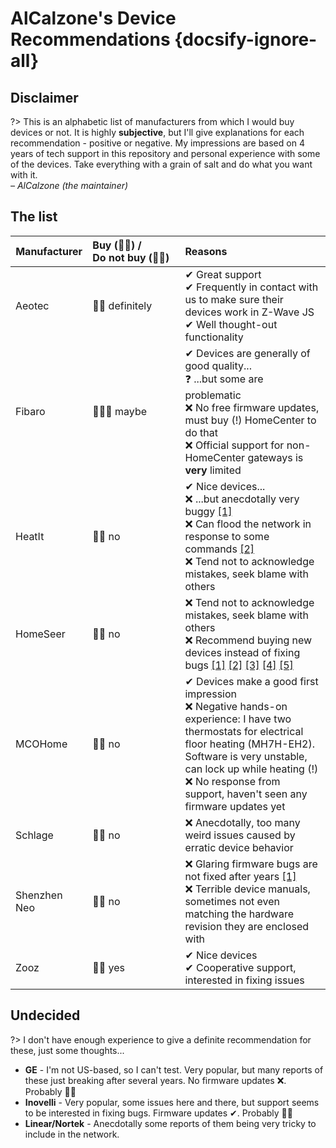 # AlCalzone's Device Recommendations {docsify-ignore-all}

## Disclaimer

?> This is an alphabetic list of manufacturers from which I would buy devices or not. It is highly **subjective**, but I'll give explanations for each recommendation - positive or negative. My impressions are based on 4 years of tech support in this repository and personal experience with some of the devices.
Take everything with a grain of salt and do what you want with it.  
_&ndash; AlCalzone (the maintainer)_

## The list

| Manufacturer | Buy&nbsp;(👍🏻) / Do&nbsp;not&nbsp;buy&nbsp;(👎🏻) | Reasons                                                                                                                                                                                                                                                                                                                                                                                                                                                                                                                                                                            |
| ------------ | :--------------------------------------------- | :--------------------------------------------------------------------------------------------------------------------------------------------------------------------------------------------------------------------------------------------------------------------------------------------------------------------------------------------------------------------------------------------------------------------------------------------------------------------------------------------------------------------------------------------------------------------------------- |
| Aeotec       | 👍🏻 definitely                                  | ✔ Great support<br />✔ Frequently in contact with us to make sure their devices work in Z-Wave JS<br />✔ Well thought-out functionality                                                                                                                                                                                                                                                                                                                                                                                                                                            |
| Fibaro       | 🤷🏻‍♂️ maybe                                       | ✔ Devices are generally of good quality...<br />❓ ...but some are problematic<br />❌ No free firmware updates, must buy (!) HomeCenter to do that<br />❌ Official support for non-HomeCenter gateways is **very** limited                                                                                                                                                                                                                                                                                                                                                       |
| HeatIt       | 👎🏻 no                                          | ✔ Nice devices...<br />❌ ...but anecdotally very buggy [[1]](https://github.com/OpenZWave/open-zwave/pull/2458) <br />❌ Can flood the network in response to some commands [[2]](https://github.com/zwave-js/node-zwave-js/pull/1341)<br />❌ Tend not to acknowledge mistakes, seek blame with others                                                                                                                                                                                                                                                                           |
| HomeSeer     | 👎🏻 no                                          | ❌ Tend not to acknowledge mistakes, seek blame with others<br />❌ Recommend buying new devices instead of fixing bugs [[1]](https://github.com/zwave-js/node-zwave-js/issues/3543#issuecomment-953968137) [[2]](https://www.reddit.com/r/HomeSeer/comments/qgfyq9/comment/hi69ss5) [[3]](https://github.com/zwave-js/node-zwave-js/issues/2464) [[4]](https://forums.homeseer.com/forum/homeseer-products-services/homeseer-z-wave-products/homeseer-dimmers-switches/hs-wd200/1453727-wd100-wd200-supervision-bug) [[5]](https://github.com/zwave-js/node-zwave-js/issues/3403) |
| MCOHome      | 👎🏻 no                                          | ✔ Devices make a good first impression<br />❌ Negative hands-on experience: I have two thermostats for electrical floor heating (MH7H-EH2). Software is very unstable, can lock up while heating (!)<br />❌ No response from support, haven't seen any firmware updates yet                                                                                                                                                                                                                                                                                                      |
| Schlage      | 👎🏻 no                                          | ❌ Anecdotally, too many weird issues caused by erratic device behavior                                                                                                                                                                                                                                                                                                                                                                                                                                                                                                            |
| Shenzhen Neo | 👎🏻 no                                          | ❌ Glaring firmware bugs are not fixed after years [[1]](https://github.com/zwave-js/node-zwave-js/issues?q=is%3Aissue+is%3Aclosed+WR01ZE+label%3A%22cannot+fix+%E2%9D%8C%22)<br />❌ Terrible device manuals, sometimes not even matching the hardware revision they are enclosed with                                                                                                                                                                                                                                                                                            |
| Zooz         | 👍🏻 yes                                         | ✔ Nice devices<br />✔ Cooperative support, interested in fixing issues                                                                                                                                                                                                                                                                                                                                                                                                                                                                                                             |

<!-- | ABC | 👍🏻 | Why? | -->

## Undecided

?> I don't have enough experience to give a definite recommendation for these, just some thoughts...

-   **GE** - I'm not US-based, so I can't test. Very popular, but many reports of these just breaking after several years. No firmware updates ❌. Probably 👎🏻
-   **Inovelli** - Very popular, some issues here and there, but support seems to be interested in fixing bugs. Firmware updates ✔. Probably 👍🏻
-   **Linear/Nortek** - Anecdotally some reports of them being very tricky to include in the network.
